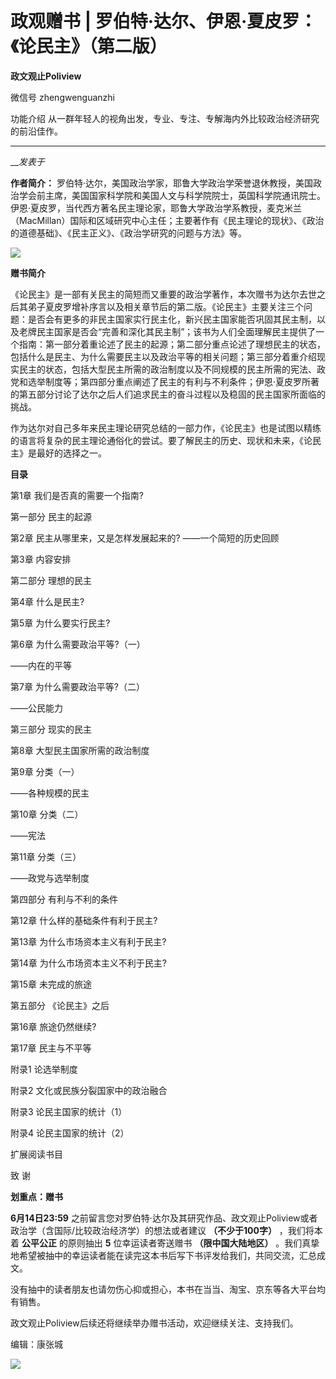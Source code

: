 

#  政观赠书 | 罗伯特·达尔、伊恩·夏皮罗：《论民主》（第二版）



**政文观止Poliview** 

微信号 zhengwenguanzhi

功能介绍 从一群年轻人的视角出发，专业、专注、专解海内外比较政治经济研究的前沿佳作。

____

___发表于_


  

**作者简介：**
罗伯特·达尔，美国政治学家，耶鲁大学政治学荣誉退休教授，美国政治学会前主席，美国国家科学院和美国人文与科学院院士，英国科学院通讯院士。伊恩·夏皮罗，当代西方著名民主理论家，耶鲁大学政治学系教授，麦克米兰（MacMillan）国际和区域研究中心主任；主要著作有《民主理论的现状》、《政治的道德基础》、《民主正义》、《政治学研究的问题与方法》等。

  

  
  

  

![](/images/291/2.jpeg)  

 **赠书简介**

  

《论民主》是一部有关民主的简短而又重要的政治学著作，本次赠书为达尔去世之后其弟子夏皮罗增补序言以及相关章节后的第二版。《论民主》主要关注三个问题：是否会有更多的非民主国家实行民主化，新兴民主国家能否巩固其民主制，以及老牌民主国家是否会“完善和深化其民主制”；该书为人们全面理解民主提供了一个指南：第一部分着重论述了民主的起源；第二部分重点论述了理想民主的状态，包括什么是民主、为什么需要民主以及政治平等的相关问题；第三部分着重介绍现实民主的状态，包括大型民主所需的政治制度以及不同规模的民主所需的宪法、政党和选举制度等；第四部分重点阐述了民主的有利与不利条件；伊恩·夏皮罗所著的第五部分讨论了达尔之后人们追求民主的奋斗过程以及稳固的民主国家所面临的挑战。

  

作为达尔对自己多年来民主理论研究总结的一部力作，《论民主》也是试图以精练的语言将复杂的民主理论通俗化的尝试。要了解民主的历史、现状和未来，《论民主》是最好的选择之一。

  

  

 **目录**

  

第1章 我们是否真的需要一个指南?

  

第一部分 民主的起源

  

第2章 民主从哪里来，又是怎样发展起来的? ——一个简短的历史回顾

  

第3章 内容安排

  

第二部分 理想的民主

  

第4章 什么是民主?

  

第5章 为什么要实行民主?

  

第6章 为什么需要政治平等?（一）

——内在的平等

  

第7章 为什么需要政治平等?（二）

——公民能力

  

第三部分 现实的民主

  

第8章 大型民主国家所需的政治制度

  

第9章 分类（一）

——各种规模的民主

  

第10章 分类（二）

——宪法

  

第11章 分类（三）

——政党与选举制度

  

第四部分 有利与不利的条件

  

第12章 什么样的基础条件有利于民主?

  

第13章 为什么市场资本主义有利于民主?

  

第14章 为什么市场资本主义不利于民主?

  

第15章 未完成的旅途

  

第五部分 《论民主》之后

  

第16章 旅途仍然继续?

  

第17章 民主与不平等

  

附录1 论选举制度

  

附录2 文化或民族分裂国家中的政治融合

  

附录3 论民主国家的统计（1）

  

附录4 论民主国家的统计（2）

  

扩展阅读书目

  

致 谢

  

  

 **划重点：赠书**

  

 **6月14日23:59** 之前留言您对罗伯特·达尔及其研究作品、政文观止Poliview或者政治学（含国际/比较政治经济学）的想法或者建议
**（不少于100字）** ，我们将本着 **公平公正** 的原则抽出 **5** 位幸运读者寄送赠书 **（限中国大陆地区）**
。我们真挚地希望被抽中的幸运读者能在读完这本书后写下书评发给我们，共同交流，汇总成文。

  

没有抽中的读者朋友也请勿伤心抑或担心，本书在当当、淘宝、京东等各大平台均有销售。

  

政文观止Poliview后续还将继续举办赠书活动，欢迎继续关注、支持我们。

  

编辑：康张城

  

![](/images/291/3.jpeg)

  

